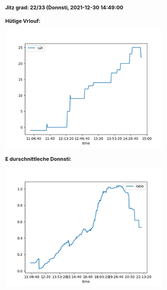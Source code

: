 ### Jitz grad: 22/33 (Donnsti, 2021-12-30 14:49:00

### Hütige Vrlouf:
![Graph](Today.png)

### E durschnittleche Donnsti:
![Graph](Donnsti.png)